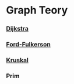 # Graph Teory

### [Dijkstra](https://github.com/audreyemmely/graph-teory/tree/main/dijkstra)
### [Ford-Fulkerson](https://github.com/audreyemmely/graph-teory/tree/main/ford-fulkerson)
### [Kruskal](https://github.com/audreyemmely/graph-teory/tree/main/kruskal)
### Prim
